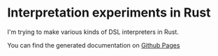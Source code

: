 # Interpretation experiments in Rust

I'm trying to make various kinds of DSL interpreters in Rust.

You can find the generated documentation on [Github Pages](https://decorator-factory.github.io/rs-interpreter-experiments)
